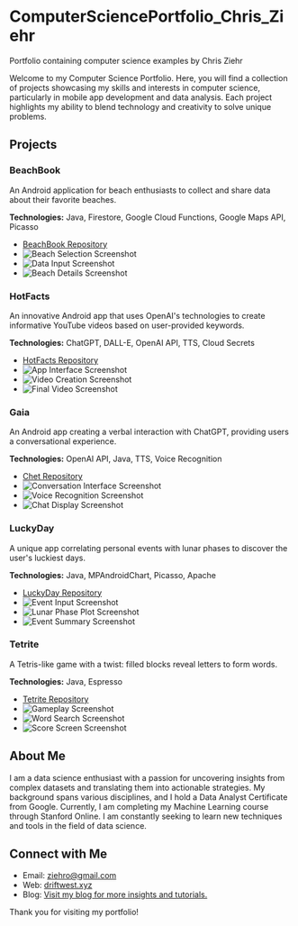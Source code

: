 # ComputerSciencePortfolio_Chris_Ziehr
Portfolio containing computer science examples by Chris Ziehr

Welcome to my Computer Science Portfolio. Here, you will find a collection of projects showcasing my skills and interests in computer science, particularly in mobile app development and data analysis. Each project highlights my ability to blend technology and creativity to solve unique problems.

## Projects

### BeachBook
An Android application for beach enthusiasts to collect and share data about their favorite beaches.

**Technologies:** Java, Firestore, Google Cloud Functions, Google Maps API, Picasso

- [BeachBook Repository](https://github.com/ziehro/BeachBook)
- ![Beach Selection Screenshot](./images/BeachBook/app1.png)
- ![Data Input Screenshot](./images/BeachBook/app2.png)
- ![Beach Details Screenshot](./images/BeachBook/app3.png)

### HotFacts
An innovative Android app that uses OpenAI's technologies to create informative YouTube videos based on user-provided keywords.

**Technologies:** ChatGPT, DALL-E, OpenAI API, TTS, Cloud Secrets

- [HotFacts Repository](https://github.com/ziehro/HotFacts)
- ![App Interface Screenshot](hotfacts1.png)
- ![Video Creation Screenshot](hotfacts2.png)
- ![Final Video Screenshot](hotfacts3.png)

### Gaia
An Android app creating a verbal interaction with ChatGPT, providing users a conversational experience.

**Technologies:** OpenAI API, Java, TTS, Voice Recognition

- [Chet Repository](https://github.com/ziehro/Chet)
- ![Conversation Interface Screenshot](gaia1.png)
- ![Voice Recognition Screenshot](gaia2.png)
- ![Chat Display Screenshot](gaia3.png)

### LuckyDay
A unique app correlating personal events with lunar phases to discover the user's luckiest days.

**Technologies:** Java, MPAndroidChart, Picasso, Apache

- [LuckyDay Repository](https://github.com/ziehro/LuckyDay)
- ![Event Input Screenshot](luckyday2.png)
- ![Lunar Phase Plot Screenshot](luckyday3.png)
- ![Event Summary Screenshot](luckyday4.png)

### Tetrite
A Tetris-like game with a twist: filled blocks reveal letters to form words.

**Technologies:** Java, Espresso

- [Tetrite Repository](https://github.com/ziehro/Tetrite)
- ![Gameplay Screenshot](images/Tetrite/gameplay.png)
- ![Word Search Screenshot](images/Tetrite/word_search.png)
- ![Score Screen Screenshot](images/Tetrite/score_screen.png)

## About Me

I am a data science enthusiast with a passion for uncovering insights from complex datasets and translating them into actionable strategies. My background spans various disciplines, and I hold a Data Analyst Certificate from Google. Currently, I am completing my Machine Learning course through Stanford Online. I am constantly seeking to learn new techniques and tools in the field of data science.

## Connect with Me

- Email: [ziehro@gmail.com](mailto:ziehro@gmail.com)
- Web: [driftwest.xyz](https://driftwest.xyz)
- Blog: [Visit my blog for more insights and tutorials.](https://driftwest.xyz/blog)

Thank you for visiting my portfolio!
